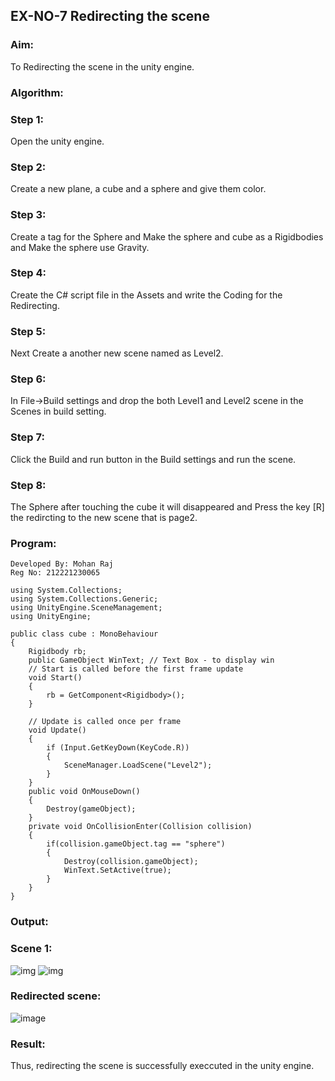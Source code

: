 ## EX-NO-7 Redirecting the scene

### Aim:
To Redirecting the scene in the unity engine.

### Algorithm:
### Step 1:
Open the unity engine.

### Step 2:
Create a new plane, a cube and a sphere and give them color.

### Step 3:
Create a tag for the Sphere and Make the sphere and cube as a Rigidbodies and Make the sphere use Gravity.

### Step 4:
Create the C# script file in the Assets and write the Coding for the Redirecting.

### Step 5:
Next Create a another new scene named as Level2.

### Step 6:
In File->Build settings and drop the both Level1 and Level2 scene in the Scenes in build setting.

### Step 7:
Click the Build and run button in the Build settings and run the scene.

### Step 8:
The Sphere after touching the cube it will disappeared and Press the key [R] the redircting to the new scene that is page2.

### Program:
```
Developed By: Mohan Raj
Reg No: 212221230065
```
```
using System.Collections;
using System.Collections.Generic;
using UnityEngine.SceneManagement;
using UnityEngine;

public class cube : MonoBehaviour
{
    Rigidbody rb;
    public GameObject WinText; // Text Box - to display win
    // Start is called before the first frame update
    void Start()
    {
        rb = GetComponent<Rigidbody>();
    }

    // Update is called once per frame
    void Update()
    {
        if (Input.GetKeyDown(KeyCode.R))
        {
            SceneManager.LoadScene("Level2");
        }        
    }
    public void OnMouseDown()
    {
        Destroy(gameObject);
    }
    private void OnCollisionEnter(Collision collision)
    {
        if(collision.gameObject.tag == "sphere")
        {
            Destroy(collision.gameObject);
            WinText.SetActive(true);
        }
    }
}
```

### Output:
### Scene 1:

![img](https://user-images.githubusercontent.com/75235022/174820302-92b26481-cc53-42b2-ba5f-157dd33fa4f7.png)
![img](https://user-images.githubusercontent.com/75235022/174820425-cfb5837b-ea72-4e3d-b0ad-a4328eed88e2.png)
### Redirected scene:
![image](https://user-images.githubusercontent.com/75235022/174820470-0aea5d6b-d9e3-4899-a1c3-33c2095b73a8.png)

### Result:
Thus, redirecting the scene is successfully execcuted in the unity engine.
